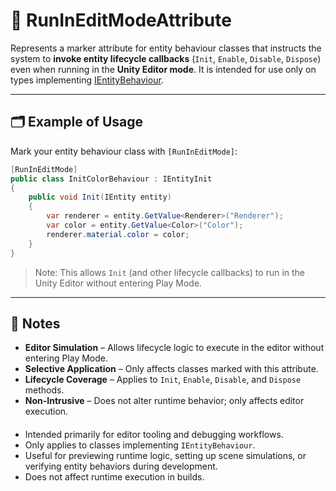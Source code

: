 # 🧩️ RunInEditModeAttribute

Represents a marker attribute for entity behaviour classes that instructs the system to **invoke entity lifecycle
callbacks** (`Init`, `Enable`, `Disable`, `Dispose`) even when running in the **Unity Editor mode**. It is intended for
use only on types implementing [IEntityBehaviour](../Behaviours/IEntityBehaviour.md).

---

## 🗂 Example of Usage

Mark your entity behaviour class with `[RunInEditMode]`:

```csharp
[RunInEditMode]
public class InitColorBehaviour : IEntityInit
{
    public void Init(IEntity entity)
    {
        var renderer = entity.GetValue<Renderer>("Renderer");
        var color = entity.GetValue<Color>("Color");
        renderer.material.color = color;
    }
}
```

> Note: This allows `Init` (and other lifecycle callbacks) to run in the Unity Editor without entering Play Mode.

---

## 📝 Notes

- **Editor Simulation** – Allows lifecycle logic to execute in the editor without entering Play Mode.
- **Selective Application** – Only affects classes marked with this attribute.
- **Lifecycle Coverage** – Applies to `Init`, `Enable`, `Disable`, and `Dispose` methods.
- **Non-Intrusive** – Does not alter runtime behavior; only affects editor execution.

####

- Intended primarily for editor tooling and debugging workflows.
- Only applies to classes implementing `IEntityBehaviour`.
- Useful for previewing runtime logic, setting up scene simulations, or verifying entity behaviors during development.
- Does not affect runtime execution in builds.